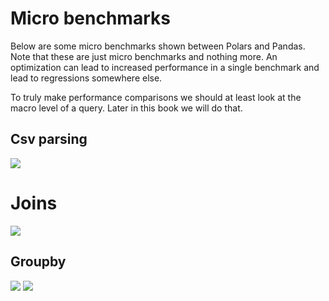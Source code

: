 # Micro benchmarks
Below are some micro benchmarks shown between Polars and Pandas. Note that these are just micro benchmarks and nothing
more. An optimization can lead to increased performance in a single benchmark and lead to regressions somewhere else.

To truly make performance comparisons we should at least look at the macro level of a query. Later in this book we will
do that.

## Csv parsing
![](../img/csv.png)

# Joins
![](../img/join_80_000.png)

## Groupby
![](../img/groupby10_.png)
![](../img/groupby10_mem.png)
